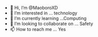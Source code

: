 - 👋 Hi, I’m @MaoboroXD
- 👀 I’m interested in ... technology 
- 🌱 I’m currently learning ...Computing
- 💞️ I’m looking to collaborate on ... Safety
- 📫 How to reach me ... Yes

<!---
MaoboroXD/MaoboroXD is a ✨ special ✨ repository because its `README.md` (this file) appears on your GitHub profile.
You can click the Preview link to take a look at your changes.
--->

